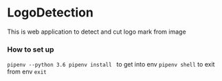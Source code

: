 # LogoDetection
This is web application to detect and cut logo mark from image

### How to set up
`pipenv --python 3.6
pipenv install
`
to get into env
`pipenv shell`
to exit from env
`exit`

